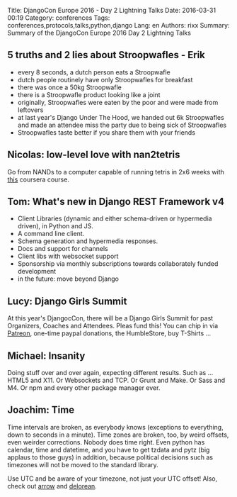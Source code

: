 Title: DjangoCon Europe 2016 - Day 2 Lightning Talks
Date:   2016-03-31 00:19
Category: conferences
Tags: conferences,protocols,talks,python,django
Lang: en
Authors: rixx
Summary: Summary of the DjangoCon Europe 2016 Day 2 Lightning Talks

## 5 truths and 2 lies about Stroopwafles - Erik

 - every 8 seconds, a dutch person eats a Stroopwafle
 - dutch people routinely have only Stroopwafles for breakfast
 - there was once a 50kg Stroopwafle
 - there is a Stroopwafle product looking like a joint
 - originally, Stroopwafles were eaten by the poor and were made from leftovers
 - at last year's Django Under The Hood, we handed out 6k Stroopwafles and made an attendee miss the party due to being
   sick of Stroopwafles
 - Stroopwafles taste better if you share them with your friends


## Nicolas: low-level love with nan2tetris

Go from NANDs to a computer capable of running tetris in 2x6 weeks with
[this](https://www.coursera.org/learn/build-a-computer) coursera course.

## Tom: What's new in Django REST Framework v4

 - Client Libraries (dynamic and either schema-driven or hypermedia driven), in Python and JS.
 - A command line client.
 - Schema generation and hypermedia responses.
 - Docs and support for channels
 - Client libs with websocket support
 - Sponsorship via monthly subscriptions towards collaborately funded development
 - in the future: move beyond Django

## Lucy: Django Girls Summit

At this year's DjangocCon, there will be a Django Girls Summit for past Organizers, Coaches and Attendees. Pleas fund
this! You can chip in via [Patreon](https://patreon.com/djangogirls), one-time paypal donations, the HumbleStore, buy
T-Shirts …

## Michael: Insanity

Doing stuff over and over again, expecting different results. Such as … HTML5 and X11. Or Websockets and TCP. Or Grunt
and Make. Or Sass and M4. Or npm and every other package manager ever.

## Joachim: Time

Time intervals are broken, as everybody knows (exceptions to everything, down to seconds in a minute). Time zones are
broken, too, by weird offsets, even weirder corrections. Nobody does time right. Even python has calendar, time and
datetime, and you have to get tzdata and pytz (big applaus to those guys) in addition, because political decisions such
as timezones will not be moved to the standard library.

Use UTC and be aware of your timezone, not just your UTC offset! Also, check out
[arrow](https://pypi.python.org/pypi/arrow/0.4.2) and [delorean](https://pypi.python.org/pypi/Delorean).
